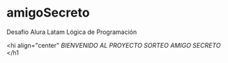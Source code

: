 # amigoSecreto
Desafio Alura Latam Lógica de Programación

<hi align="center" <em> BIENVENIDO AL PROYECTO SORTEO AMIGO SECRETO </em> </h1
